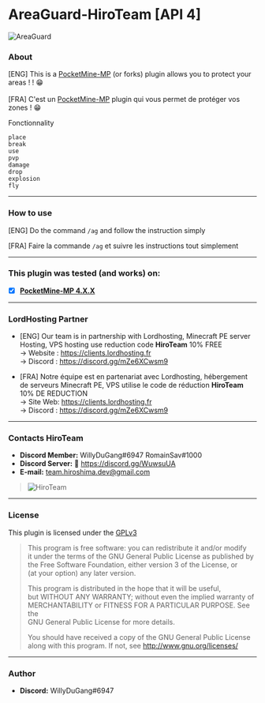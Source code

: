 # AreaGuard-HiroTeam [API 4]
![AreaGuard](https://user-images.githubusercontent.com/76572999/151222006-b93a3691-29c4-4942-8d53-58ef6e52dbbc.png)

### About

[ENG] This is a [PocketMine-MP](https://github.com/pmmp/PocketMine-MP) (or forks) plugin allows you to protect your areas ! ! :grin: <br/>
<br/>
[FRA] C'est un [PocketMine-MP](https://github.com/pmmp/PocketMine-MP) plugin qui vous permet de protéger vos zones ! :grin: <br/>

Fonctionnality
```
place
break
use
pvp
damage
drop
explosion
fly
```

---
### How to use
[ENG] Do the command ```/ag``` and follow the instruction simply 

[FRA] Faire la commande ```/ag``` et suivre les instructions tout simplement</br>


---
### **This plugin was tested (and works) on:**

- [x] **[PocketMine-MP 4.X.X](https://github.com/pmmp/PocketMine-MP)**
---
### **LordHosting Partner**

- [ENG] Our team is in partnership with Lordhosting, Minecraft PE server Hosting, VPS hosting use reduction code __**HiroTeam**__ 10% FREE </br>
-> Website : https://clients.lordhosting.fr </br>
-> Discord : https://discord.gg/mZe6XCwsm9 </br>

- [FRA] Notre équipe est en partenariat avec Lordhosting, hébergement de serveurs Minecraft PE, VPS utilise le code de réduction __**HiroTeam**__ 10% DE REDUCTION </br>
-> Site Web: https://clients.lordhosting.fr </br>
-> Discord : https://discord.gg/mZe6XCwsm9 </br>
---
### Contacts HiroTeam

- **Discord Member:** WillyDuGang#6947 RomainSav#1000
- **Discord Server:** :link:  https://discord.gg/WuwsuUA<br/>
- **E-mail:** team.hiroshima.dev@gmail.com<br/>

> ![HiroTeam](https://www.zupimages.net/up/20/25/mb59.png) </br>

---
### License
This plugin is licensed under the [GPLv3](http://www.gnu.org/licenses/gpl-3.0.html)

>This program is free software: you can redistribute it and/or modify<br/>
>it under the terms of the GNU General Public License as published by<br/>
>the Free Software Foundation, either version 3 of the License, or<br/>
>(at your option) any later version.<br/>
>
>This program is distributed in the hope that it will be useful,<br/>
>but WITHOUT ANY WARRANTY; without even the implied warranty of<br/>
>MERCHANTABILITY or FITNESS FOR A PARTICULAR PURPOSE.  See the<br/>
>GNU General Public License for more details.<br/>
>
>You should have received a copy of the GNU General Public License<br/>
>along with this program.  If not, see http://www.gnu.org/licenses/
---
### Author
- **Discord:** WillyDuGang#6947
